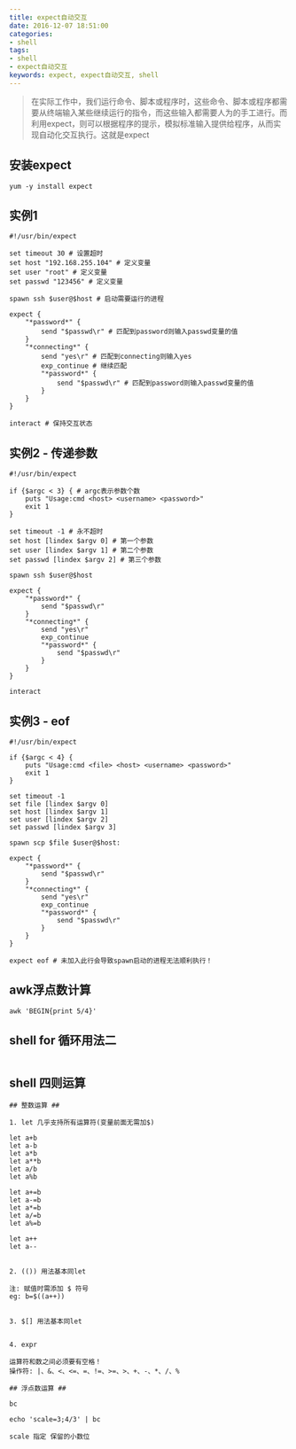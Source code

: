 ```yaml
---
title: expect自动交互
date: 2016-12-07 18:51:00
categories:
- shell
tags:
- shell
- expect自动交互
keywords: expect, expect自动交互, shell
---
```

> 在实际工作中，我们运行命令、脚本或程序时，这些命令、脚本或程序都需要从终端输入某些继续运行的指令，而这些输入都需要人为的手工进行。而利用expect，则可以根据程序的提示，模拟标准输入提供给程序，从而实现自动化交互执行。这就是expect

<!-- more -->

## 安装expect
<pre><code class="language-bash line-numbers">yum -y install expect
</code></pre>

## 实例1
<pre><code class="language-bash line-numbers">#!/usr/bin/expect

set timeout 30 # 设置超时
set host "192.168.255.104" # 定义变量
set user "root" # 定义变量
set passwd "123456" # 定义变量

spawn ssh $user@$host # 启动需要运行的进程

expect {
    "*password*" {
        send "$passwd\r" # 匹配到password则输入passwd变量的值
    }
    "*connecting*" {
        send "yes\r" # 匹配到connecting则输入yes
        exp_continue # 继续匹配
        "*password*" {
            send "$passwd\r" # 匹配到password则输入passwd变量的值
        }
    }
}

interact # 保持交互状态
</code></pre>

## 实例2 - 传递参数
<pre><code class="language-bash line-numbers">#!/usr/bin/expect

if {$argc < 3} { # argc表示参数个数
    puts &quot;Usage:cmd &lt;host&gt; &lt;username&gt; &lt;password&gt;&quot;
    exit 1
}

set timeout -1 # 永不超时
set host [lindex $argv 0] # 第一个参数
set user [lindex $argv 1] # 第二个参数
set passwd [lindex $argv 2] # 第三个参数

spawn ssh $user@$host

expect {
    "*password*" {
        send "$passwd\r"
    }
    "*connecting*" {
        send "yes\r"
        exp_continue
        "*password*" {
            send "$passwd\r"
        }
    }
}

interact
</code></pre>

## 实例3 - eof
<pre><code class="language-bash line-numbers">#!/usr/bin/expect

if {$argc < 4} {
    puts &quot;Usage:cmd &lt;file&gt; &lt;host&gt; &lt;username&gt; &lt;password&gt;&quot;
    exit 1
}

set timeout -1
set file [lindex $argv 0]
set host [lindex $argv 1]
set user [lindex $argv 2] 
set passwd [lindex $argv 3]

spawn scp $file $user@$host:

expect {
    "*password*" {
        send "$passwd\r"
    }
    "*connecting*" {
        send "yes\r"
        exp_continue
        "*password*" {
            send "$passwd\r"
        }
    }
}

expect eof # 未加入此行会导致spawn启动的进程无法顺利执行！
</code></pre>

## awk浮点数计算
<pre><code class="language-bash line-numbers">awk 'BEGIN{print 5/4}'
</code></pre>

## shell for 循环用法二
<pre><code class="language-bash line-numbers"><script type="text/plain"># root @ www in ~ [16:45:02]
$ for ((i=0; i<10; i++)); do echo $i; done
0
1
2
3
4
5
6
7
8
9
</script></code></pre>

## shell 四则运算
<pre><code class="language-bash line-numbers">## 整数运算 ##

1. let 几乎支持所有运算符(变量前面无需加$)

let a+b
let a-b
let a*b
let a**b
let a/b
let a%b

let a+=b
let a-=b
let a*=b
let a/=b
let a%=b

let a++
let a--


2. (()) 用法基本同let

注: 赋值时需添加 $ 符号
eg: b=$((a++))


3. $[] 用法基本同let


4. expr

运算符和数之间必须要有空格！
操作符: |、&、<、<=、=、!=、>=、>、+、-、*、/、% 

## 浮点数运算 ##

bc

echo 'scale=3;4/3' | bc

scale 指定 保留的小数位
</code></pre>
